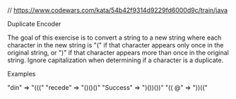 // https://www.codewars.com/kata/54b42f9314d9229fd6000d9c/train/java

Duplicate Encoder

The goal of this exercise is to convert a string to a new string where each character in the new string is "(" if that character appears only once in the original string, or ")" if that character appears more than once in the original  string. Ignore capitalization when determining if a character is a duplicate.

Examples

"din"      =>  "((("
"recede"   =>  "()()()"
"Success"  =>  ")())())"
"(( @"     =>  "))((" 